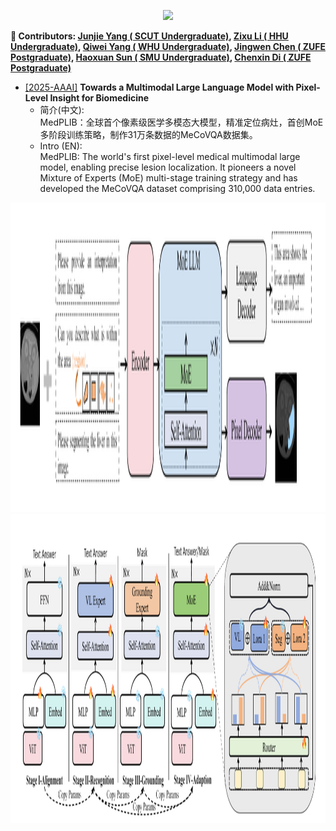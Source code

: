 <div id = "top"></div>

<div align="center">
  
[![](https://capsule-render.vercel.app/api?type=waving&height=200&color=0:0F172A,65:4F46E5,100:22D3EE&text=paperlist%20for%20medical%20MLLM&fontSize=50)](#top)

</div>

**🦉 Contributors: [Junjie Yang ( SCUT Undergraduate)](https://github.com/yangjj007), [Zixu Li ( HHU Undergraduate)](https://github.com/lzx060506), [Qiwei Yang ( WHU Undergraduate)](https://github.com/Archie9201), [Jingwen Chen ( ZUFE Postgraduate)](https://github.com/Ednaqvq), [Haoxuan Sun ( SMU Undergraduate)](https://github.com/burningcotton), [Chenxin Di ( ZUFE Postgraduate)](https://github.com/D-cx777)**

- [[2025-AAAI]](https://arxiv.org/pdf/2412.09278v2) **Towards a Multimodal Large Language Model with Pixel-Level Insight for Biomedicine**
  - 简介(中文):  
MedPLIB：全球首个像素级医学多模态大模型，精准定位病灶，首创MoE多阶段训练策略，制作31万条数据的MeCoVQA数据集。
  - Intro (EN):  
MedPLIB: The world's first pixel-level medical multimodal large model, enabling precise lesion localization. It pioneers a novel Mixture of Experts (MoE) multi-stage training strategy and has developed the MeCoVQA dataset comprising 310,000 data entries.

<img width="1245" height="495" alt="image" src="picture/MedPLIB_1.png" />
<img width="1245" height="495" alt="image" src="picture/MedPLIB_2.png" />


